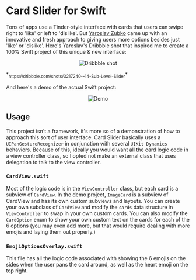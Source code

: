 # Card Slider for Swift
Tons of apps use a Tinder-style interface with cards that users can swipe right to 'like' or left to 'dislike'. But [Yaroslav Zubko](https://dribbble.com/Yar_Z) came up with an innovative and fresh approach to giving users more options besides just 'like' or 'dislike'.
Here's Yaroslav's Dribbble shot that inspired me to create a 100% Swift project of this unique & new interface:
<p align="center">
    <img src="https://cloud.githubusercontent.com/assets/7799382/23380926/88e837ee-fcf1-11e6-917a-49de8fc8ee13.gif" alt="Dribbble shot" />
</p>
*<sub>https://dribbble.com/shots/3217240--14-Sub-Level-Slider</sub>*

And here's a demo of the actual Swift project:
<p align="center">
    <img src="https://cloud.githubusercontent.com/assets/7799382/23379940/ba3b91fa-fced-11e6-9639-ff50538a99d9.gif" alt="Demo" />
</p>

## Usage

This project isn't a framework, it's more so of a demonstration of how to approach this sort of user interface.
Card Slider basically uses a `UIPanGestureRecognizer` in conjunction with several `UIKit Dynamics` behaviors. Because of this, ideally you would want all the card logic code in a view controller class, so I opted not make an external class that uses delegation to talk to the view controller.

### `CardView.swift`
Most of the logic code is in the `ViewController` class, but each card is a subview of `CardView`. In the demo project, `ImageCard` is a subview of CardView and has its own custom subviews and layouts. 
You can create your own subclass of `CardView` and modify the `cards` data structure in `ViewController` to swap in your own custom cards.
You can also modify the `CardOption` enum to show your own custom text on the cards for each of the 6 options (you may even add more, but that would require dealing with more emojis and laying them out properly.)

### `EmojiOptionsOverlay.swift`
This file has all the logic code associated with showing the 6 emojis on the sides when the user pans the card around, as well as the heart emoji on the top right.

